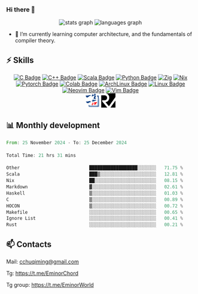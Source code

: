 ### Hi there 👋
<div align="center">
  <img src="https://github-readme-stats.vercel.app/api?username=Emin017&theme=calm&hide_title=false&hide_rank=false&show_icons=true&include_all_commits=true&count_private=true&disable_animations=false&locale=en&hide_border=false&" height="150" alt="stats graph"/>
  <img src="https://github-readme-stats.vercel.app/api/top-langs?username=Emin017&theme=calm&locale=en&hide_title=false&layout=compact&card_width=320&langs_count=8&hide_border=false&hide=html" height="150" alt="languages graph"/>
</div>

- 🌱 I’m currently learning computer architecture, and the fundamentals of compiler theory.
## ⚡ Skills
<div align="center">

[![C Badge](https://img.shields.io/badge/C-00599C?style=flat-square&logo=c&logoColor=white)]()
[![C++ Badge](https://img.shields.io/badge/C%2B%2B-00599C?style=flat-square&logo=c%2B%2B&logoColor=white)]()
[![Scala Badge](https://img.shields.io/badge/Scala-DC322F?style=flat-square&logo=scala&logoColor=white)]()
[![Python Badge](https://img.shields.io/badge/-Python-3776AB?style=flat-square&logo=Python&logoColor=white)]()
[![Zig](https://img.shields.io/badge/Zig-%23F7A41D.svg?style=flat-square&logo=zig&logoColor=white)]()
[![Nix](https://img.shields.io/badge/NIX-5277C3.svg?style=flat-square&logo=NixOS&logoColor=white)]()
[![Pytorch Badge](https://img.shields.io/badge/-Pytorch-EE4C2C?style=flat-square&logo=PyTorch&logoColor=white)]()
[![Colab Badge](https://img.shields.io/badge/Colab-F9AB00?style=flat-square&logo=googlecolab&color=525252)]()
[![ArchLinux Badge](https://img.shields.io/badge/Arch_Linux-1793D1?style=flat-square&logo=arch-linux&logoColor=white)]()
[![Linux Badge](https://img.shields.io/badge/-Linux-FCC624?style=flat-square&logo=Linux&logoColor=white)]()
[![Neovim Badge](https://img.shields.io/badge/NeoVim-%2357A143.svg?&style=flat-square&logo=neovim&logoColor=white)]()
[![Vim Badge](https://img.shields.io/badge/VIM-%2311AB00.svg?&style=flat-square&logo=vim&logoColor=white)]()
<br>
 <img src="ysyx.png" width = "38" height = "38" alt="YSYX Badge"/>
 <img src="risc-v.svg" width = "38" height = "38" alt="RISCV"/>

</div>

## 📊 Monthly development
<!--START_SECTION:waka-->

```rust
From: 25 November 2024 - To: 25 December 2024

Total Time: 21 hrs 31 mins

Other                          ██████████████████░░░░░░░   71.75 %
Scala                          ███▒░░░░░░░░░░░░░░░░░░░░░   12.81 %
Nix                            ██░░░░░░░░░░░░░░░░░░░░░░░   08.15 %
Markdown                       ▓░░░░░░░░░░░░░░░░░░░░░░░░   02.61 %
Haskell                        ▒░░░░░░░░░░░░░░░░░░░░░░░░   01.03 %
C                              ▒░░░░░░░░░░░░░░░░░░░░░░░░   00.89 %
HOCON                          ▒░░░░░░░░░░░░░░░░░░░░░░░░   00.72 %
Makefile                       ░░░░░░░░░░░░░░░░░░░░░░░░░   00.65 %
Ignore List                    ░░░░░░░░░░░░░░░░░░░░░░░░░   00.41 %
Rust                           ░░░░░░░░░░░░░░░░░░░░░░░░░   00.21 %
```

<!--END_SECTION:waka-->

## 📫 Contacts
Mail: cchuqiming@gmail.com

Tg: https://t.me/EminorChord

Tg group: https://t.me/EminorWorld
